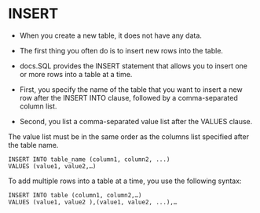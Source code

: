 # INSERT
- When you create a new table, it does not have any data.
- The first thing you often do is to insert new rows into the table.
- docs.SQL provides the INSERT statement that allows you to insert one or
more rows into a table at a time.




- First, you specify the name of the table that you want to insert a new
row after the INSERT INTO clause, followed by a comma-separated
column list.
- Second, you list a comma-separated value list after the VALUES clause.


The value list must be in the same order as the columns list specified
after the table name.
```
INSERT INTO table_name (column1, column2, ...)
VALUES (value1, value2,…)
```
To add multiple rows into a table at a time, you use the following
syntax:
```
INSERT INTO table (column1, column2,…)
VALUES (value1, value2 ),(value1, value2, ...),…
```


